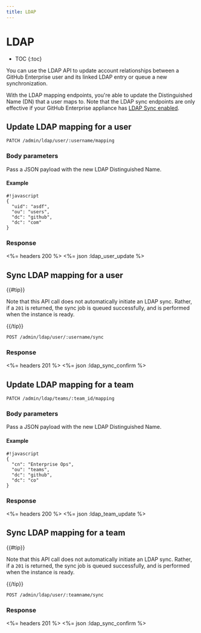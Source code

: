 ```yaml
---
title: LDAP
---
```


# LDAP

* TOC
{:toc}

You can use the LDAP API to update account relationships between a GitHub Enterprise user and its linked LDAP entry or queue a new synchronization.

With the LDAP mapping endpoints, you're able to update the Distinguished Name (DN) that a user maps to. Note that the LDAP sync endpoints are only effective if your GitHub Enterprise appliance has [LDAP Sync enabled](https://help.github.com/enterprise/admin/guides/user-management/using-ldap).

## Update LDAP mapping for a user

    PATCH /admin/ldap/user/:username/mapping

### Body parameters

Pass a JSON payload with the new LDAP Distinguished Name.

#### Example

    #!javascript
    {
      "uid": "asdf",
      "ou": "users",
      "dc": "github",
      "dc": "com"
    }

### Response

<%= headers 200 %>
<%= json :ldap_user_update %>

## Sync LDAP mapping for a user

{{#tip}}

Note that this API call does not automatically initiate an LDAP sync. Rather, if a `201` is returned, the sync job is queued successfully, and is performed when the instance is ready.

{{/tip}}

    POST /admin/ldap/user/:username/sync

### Response

<%= headers 201 %>
<%= json :ldap_sync_confirm %>

## Update LDAP mapping for a team

    PATCH /admin/ldap/teams/:team_id/mapping

### Body parameters

Pass a JSON payload with the new LDAP Distinguished Name.

#### Example

    #!javascript
    {
      "cn": "Enterprise Ops",
      "ou": "teams",
      "dc": "github",
      "dc": "co"
    }

### Response

<%= headers 200 %>
<%= json :ldap_team_update %>

## Sync LDAP mapping for a team

{{#tip}}

Note that this API call does not automatically initiate an LDAP sync. Rather, if a `201` is returned, the sync job is queued successfully, and is performed when the instance is ready.

{{/tip}}

    POST /admin/ldap/user/:teamname/sync

### Response

<%= headers 201 %>
<%= json :ldap_sync_confirm %>
